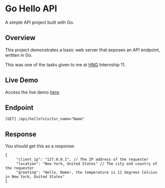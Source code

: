 # Go Hello API
A simple API project built with Go.

## Overview
This project demonstrates a basic web server that exposes an API endpoint, written in Go.

This was one of the tasks given to me at [HNG](https://www.hng.tech/) Internship 11.

## Live Demo
Access the live demo [here](https://go-hello-api.up.railway.app/api/hello?visitor_name=Name).

## Endpoint
`[GET] /api/hello?visitor_name="Name"`

## Response
You should get this as a response:

```
{
     "client_ip": "127.0.0.1", // The IP address of the requester
     "location": "New York, United States" // The city and country of the requester
     "greeting": "Hello, Name!, the temperature is 11 degrees Celcius in New York, United States"
}
```
